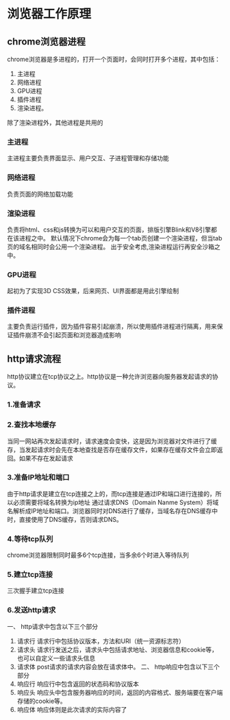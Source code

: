 # 浏览器工作原理

## chrome浏览器进程

chrome浏览器是多进程的，打开一个页面时，会同时打开多个进程，其中包括：
1. 主进程
2. 网络进程
3. GPU进程
4. 插件进程
5. 渲染进程。

除了渲染进程外，其他进程是共用的
### 主进程
主进程主要负责界面显示、用户交互、子进程管理和存储功能

### 网络进程
负责页面的网络加载功能

### 渲染进程
负责将html、css和js转换为可以和用户交互的页面，排版引擎Blink和V8引擎都在该进程之中。
默认情况下chrome会为每一个tab页创建一个渲染进程，但当tab页的域名相同时会公用一个渲染进程。
出于安全考虑,渲染进程运行再安全沙箱之中。

### GPU进程
起初为了实现3D CSS效果，后来网页、UI界面都是用此引擎绘制

### 插件进程
主要负责运行插件，因为插件容易引起崩溃，所以使用插件进程进行隔离，用来保证插件崩溃不会引起页面和浏览器造成影响

## http请求流程
http协议建立在tcp协议之上。http协议是一种允许浏览器向服务器发起请求的协议。

### 1.准备请求
### 2.查找本地缓存
当同一网站再次发起请求时，请求速度会变快，这是因为浏览器对文件进行了缓存，当发起请求时会先在本地查找是否存在缓存文件，如果存在缓存文件会立即返回。如果不存在发起请求
### 3.准备IP地址和端口
由于http请求是建立在tcp连接之上的，而tcp连接是通过IP和端口进行连接的，所以必须需要将域名转换为ip地址
通过请求DNS（Domain Nanme System）将域名解析成IP地址和端口。浏览器同时对DNS进行了缓存，当域名存在DNS缓存中时，直接使用了DNS缓存，否则请求DNS。
### 4.等待tcp队列
chrome浏览器限制同时最多6个tcp连接，当多余6个时进入等待队列
### 5.建立tcp连接
三次握手建立tcp连接
### 6.发送http请求
一、 http请求中包含以下三个部分
 1. 请求行
  请求行中包括协议版本，方法和URI（统一资源标志符）
 2. 请求头
 请求行发送之后，请求头中包括请求地址、浏览器信息和cookie等，也可以自定义一些请求头信息
 3. 请求体
 post请求的请求内容会放在请求体中。
二、 http响应中包含以下三个部分
1. 响应行
响应行中包含返回的状态码和协议版本
2. 响应头
响应头中包含服务器响应的时间，返回的内容格式、服务端要在客户端存储的cookie等。
3. 响应体
响应体则是此次请求的实际内容了
